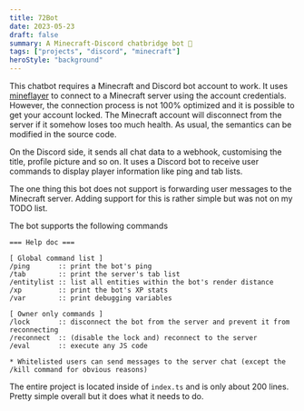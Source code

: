 ```yaml
---
title: 72Bot
date: 2023-05-23
draft: false
summary: A Minecraft-Discord chatbridge bot 🤖
tags: ["projects", "discord", "minecraft"]
heroStyle: "background"
---
```


This chatbot requires a Minecraft and Discord bot account to work. It uses [mineflayer](https://www.npmjs.com/package/mineflayer) to connect to a Minecraft server using the account credentials. However, the connection process is not 100% optimized and it is possible to get your account locked. The Minecraft account will disconnect from the server if it somehow loses too much health. As usual, the semantics can be modified in the source code.

On the Discord side, it sends all chat data to a webhook, customising the title, profile picture and so on. It uses a Discord bot to receive user commands to display player information like ping and tab lists.

The one thing this bot does not support is forwarding user messages to the Minecraft server. Adding support for this is rather simple but was not on my TODO list.

The bot supports the following commands

```asciidoc
=== Help doc ===

[ Global command list ]
/ping       :: print the bot's ping
/tab        :: print the server's tab list
/entitylist :: list all entities within the bot's render distance
/xp         :: print the bot's XP stats
/var        :: print debugging variables

[ Owner only commands ]
/lock       :: disconnect the bot from the server and prevent it from reconnecting
/reconnect  :: (disable the lock and) reconnect to the server
/eval       :: execute any JS code

* Whitelisted users can send messages to the server chat (except the /kill command for obvious reasons)
```

The entire project is located inside of `index.ts` and is only about 200 lines. Pretty simple overall but it does what it needs to do.
